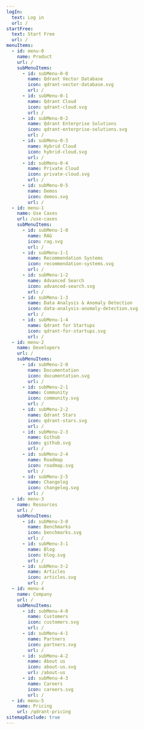 ```yaml
---
logIn:
  text: Log in
  url: /
startFree:
  text: Start Free
  url: /
menuItems:
  - id: menu-0
    name: Product
    url: /
    subMenuItems:
      - id: subMenu-0-0
        name: Qdrant Vector Database
        icon: qdrant-vector-database.svg
        url: /
      - id: subMenu-0-1
        name: Qdrant Cloud
        icon: qdrant-cloud.svg
        url: /
      - id: subMenu-0-2
        name: Qdrant Enterprise Solutions
        icon: qdrant-enterprise-solutions.svg
        url: /
      - id: subMenu-0-3
        name: Hybrid Cloud
        icon: hybrid-cloud.svg
        url: /
      - id: subMenu-0-4
        name: Private Cloud
        icon: private-cloud.svg
        url: /
      - id: subMenu-0-5
        name: Demos
        icon: demos.svg
        url: /
  - id: menu-1
    name: Use Cases
    url: /use-cases
    subMenuItems:
      - id: subMenu-1-0
        name: RAG
        icon: rag.svg
        url: /
      - id: subMenu-1-1
        name: Recommendation Systems
        icon: recommendation-systems.svg
        url: /
      - id: subMenu-1-2
        name: Advanced Search
        icon: advanced-search.svg
        url: /
      - id: subMenu-1-3
        name: Data Analysis & Anomaly Detection
        icon: data-analysis-anomaly-detection.svg
        url: /
      - id: subMenu-1-4
        name: Qdrant for Startups
        icon: qdrant-for-startups.svg
        url: /
  - id: menu-2
    name: Developers
    url: /
    subMenuItems:
      - id: subMenu-2-0
        name: Documentation
        icon: documentation.svg
        url: /
      - id: subMenu-2-1
        name: Community
        icon: community.svg
        url: /
      - id: subMenu-2-2
        name: Qdrant Stars
        icon: qdrant-stars.svg
        url: /
      - id: subMenu-2-3
        name: Github
        icon: github.svg
        url: /
      - id: subMenu-2-4
        name: Roadmap
        icon: roadmap.svg
        url: /
      - id: subMenu-2-5
        name: Changelog
        icon: changelog.svg
        url: /
  - id: menu-3
    name: Resources
    url: /
    subMenuItems:
      - id: subMenu-3-0
        name: Benchmarks
        icon: benchmarks.svg
        url: /
      - id: subMenu-3-1
        name: Blog
        icon: blog.svg
        url: /
      - id: subMenu-3-2
        name: Articles
        icon: articles.svg
        url: /
  - id: menu-4
    name: Company
    url: /
    subMenuItems:
      - id: subMenu-4-0
        name: Customers
        icon: customers.svg
        url: /
      - id: subMenu-4-1
        name: Partners
        icon: partners.svg
        url: /
      - id: subMenu-4-2
        name: About us
        icon: about-us.svg
        url: /about-us
      - id: subMenu-4-3
        name: Careers
        icon: careers.svg
        url: /
  - id: menu-5
    name: Pricing
    url: /qdrant-pricing
sitemapExclude: true
---
```

